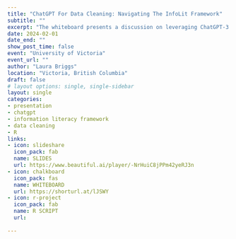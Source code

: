 ```yaml
---
title: "ChatGPT For Data Cleaning: Navigating The InfoLit Framework"
subtitle: ""
excerpt: "The whiteboard presents a discussion on leveraging ChatGPT-3.5 to streamline data cleaning tasks in R. It features a flow diagram highlighting the iterative steps involved in the process and demonstrates how the information literacy framework is relevant. To illustrate the concept, a complex example utilizing a regular expression is provided alongside the diagram. You can access the R script for this example by downloading it."
date: 2024-02-01
date_end: ""
show_post_time: false
event: "University of Victoria"
event_url: ""
author: "Laura Briggs"
location: "Victoria, British Columbia"
draft: false
# layout options: single, single-sidebar
layout: single
categories:
- presentation
- chatgpt
- information literacy framework
- data cleaning
- R
links:
- icon: slideshare
  icon_pack: fab
  name: SLIDES
  url: https://www.beautiful.ai/player/-NrHuiC8jPPm42yeRJ3n
- icon: chalkboard
  icon_pack: fas
  name: WHITEBOARD
  url: https://shorturl.at/lJSWY
- icon: r-project
  icon_pack: fab
  name: R SCRIPT
  url: 
  
---
```



